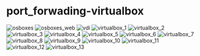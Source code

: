 # port_forwading-virtualbox


![osboxes](https://github.com/selvaraj-kuppusamy/port_forwading-virtualbox/blob/main/assets/osboxes.png)
![osboxes_web](https://github.com/selvaraj-kuppusamy/port_forwading-virtualbox/blob/main/assets/osboxes_web.png)
![vdi](https://github.com/selvaraj-kuppusamy/port_forwading-virtualbox/blob/main/assets/vdi.png)
![virtualbox_1](https://github.com/selvaraj-kuppusamy/port_forwading-virtualbox/blob/main/assets/virtualbox_1.png)
![virtualbox_2](https://github.com/selvaraj-kuppusamy/port_forwading-virtualbox/blob/main/assets/virtualbox_2.png)
![virtualbox_3](https://github.com/selvaraj-kuppusamy/port_forwading-virtualbox/blob/main/assets/virtualbox_3.png)
![virtualbox_4](https://github.com/selvaraj-kuppusamy/port_forwading-virtualbox/blob/main/assets/virtualbox_4.png)
![virtualbox_5](https://github.com/selvaraj-kuppusamy/port_forwading-virtualbox/blob/main/assets/virtualbox_5.png)
![virtualbox_6](https://github.com/selvaraj-kuppusamy/port_forwading-virtualbox/blob/main/assets/virtualbox_6.png)
![virtualbox_7](https://github.com/selvaraj-kuppusamy/port_forwading-virtualbox/blob/main/assets/virtualbox_7.png)
![virtualbox_8](https://github.com/selvaraj-kuppusamy/port_forwading-virtualbox/blob/main/assets/virtualbox_8.png)
![virtualbox_9](https://github.com/selvaraj-kuppusamy/port_forwading-virtualbox/blob/main/assets/virtualbox_9.png)
![virtualbox_10](https://github.com/selvaraj-kuppusamy/port_forwading-virtualbox/blob/main/assets/virtualbox_10.png)
![virtualbox_11](https://github.com/selvaraj-kuppusamy/port_forwading-virtualbox/blob/main/assets/virtualbox_11.png)
![virtualbox_12](https://github.com/selvaraj-kuppusamy/port_forwading-virtualbox/blob/main/assets/virtualbox_12.png)
![virtualbox_13](https://github.com/selvaraj-kuppusamy/port_forwading-virtualbox/blob/main/assets/virtualbox_13.jpeg)
![]()
![]()
![]()
![]()

